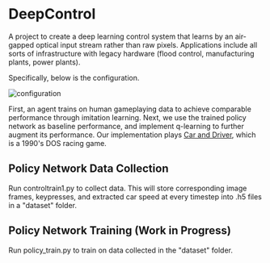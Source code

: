# DeepControl

A project to create a deep learning control system that learns by an air-gapped optical input stream rather than raw pixels. Applications include all sorts of infrastructure with legacy hardware (flood control, manufacturing plants, power plants).

Specifically, below is the configuration.

![configuration](http://imgur.com/gmTRUSn.jpg)

First, an agent trains on human gameplaying data to achieve comparable performance through imitation learning. Next, we use the trained policy network as baseline performance, and implement q-learning to further augment its performance. Our implementation plays [Car and Driver](https://www.youtube.com/watch?v=kcSIBXA8nc4), which is a 1990's DOS racing game.

## Policy Network Data Collection
Run controltrain1.py to collect data. This will store corresponding image frames, keypresses, and extracted car speed at every timestep into .h5 files in a "dataset" folder.

## Policy Network Training (Work in Progress)
Run policy_train.py to train on data collected in the "dataset" folder.
